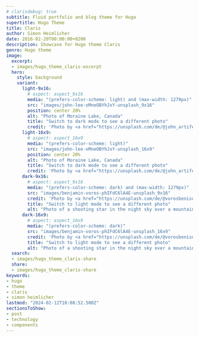 ```yaml
---
# clarisdebug: true
subtitle: Fluid portfolio and blog theme for Hugo
supertitle: Hugo Theme
title: Claris
author: Simon Heimlicher
date: 2016-02-20T00:00:00+0200
description: Showcase for Hugo theme Claris
genre: Hugo theme
image:
  excerpt:
  - images/hugo_theme_claris-excerpt
  hero:
    style: background
    variant:
      light-9x16:
        # aspect: aspect_9x16
        media: "(prefers-color-scheme: light) and (max-width: 1279px)"
        src: "images/john-lee-oMneOBYhJxY-unsplash_9x16"
        position: center 20%
        alt: "Photo of Moraine Lake, Canada"
        title: "Switch to dark mode to see a different photo"
        credit: 'Photo by <a href="https://unsplash.com/de/@john_artifexfilm">John Lee</a> on <a href="https://unsplash.com/photos/oMneOBYhJxY">Unsplash</a>'
      light-16x9:
        # aspect: aspect_16x9
        media: "(prefers-color-scheme: light)"
        src: "images/john-lee-oMneOBYhJxY-unsplash_16x9"
        position: center 20%
        alt: "Photo of Moraine Lake, Canada"
        title: "Switch to dark mode to see a different photo"
        credit: 'Photo by <a href="https://unsplash.com/de/@john_artifexfilm">John Lee</a> on <a href="https://unsplash.com/photos/oMneOBYhJxY">Unsplash</a>'
      dark-9x16:
        # aspect: aspect_9x16
        media: "(prefers-color-scheme: dark) and (max-width: 1279px)"
        src: "images/benjamin-voros-phIFdC6lA4E-unsplash_9x16"
        credit: 'Photo by <a href="https://unsplash.com/de/@vorosbenisop">Benjamin Voros</a> on <a href="https://unsplash.com/photos/phIFdC6lA4E">Unsplash</a>'
        title: "Switch to light mode to see a different photo"
        alt: "Photo of a shooting star in the night sky over a mountain ridge in Moena, Italy"
      dark-16x9:
        # aspect: aspect_16x9
        media: "(prefers-color-scheme: dark)"
        src: "images/benjamin-voros-phIFdC6lA4E-unsplash_16x9"
        credit: 'Photo by <a href="https://unsplash.com/de/@vorosbenisop">Benjamin Voros</a> on <a href="https://unsplash.com/photos/phIFdC6lA4E">Unsplash</a>'
        title: "Switch to light mode to see a different photo"
        alt: "Photo of a shooting star in the night sky over a mountain ridge in Moena, Italy"
  search:
  - images/hugo_theme_claris-share
  share:
  - images/hugo_theme_claris-share
keywords:
- hugo
- theme
- claris
- simon heimlicher
lastmod: "2024-02-12T10:08:52.500Z"
sectionsToShow:
- post
- technology
- components
---
```

